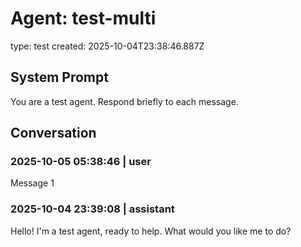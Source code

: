 # Agent: test-multi
type: test
created: 2025-10-04T23:38:46.887Z

## System Prompt
You are a test agent. Respond briefly to each message.

## Conversation

### 2025-10-05 05:38:46 | user
Message 1

### 2025-10-04 23:39:08 | assistant
Hello! I'm a test agent, ready to help. What would you like me to do?
